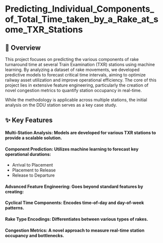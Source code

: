 # Predicting_Individual_Components_of_Total_Time_taken_by_a_Rake_at_some_TXR_Stations

## 📜 Overview
This project focuses on predicting the various components of rake turnaround time at several Train Examination (TXR) stations using machine learning. By analyzing a dataset of rake movements, we developed predictive models to forecast critical time intervals, aiming to optimize railway asset utilization and improve operational efficiency. The core of this project lies in extensive feature engineering, particularly the creation of novel congestion metrics to quantify station occupancy in real-time.

While the methodology is applicable across multiple stations, the initial analysis on the DDU station serves as a key case study.

## ✨ Key Features

#### Multi-Station Analysis: Models are developed for various TXR stations to provide a scalable solution.
#### Component Prediction: Utilizes machine learning to forecast key operational durations:
- Arrival to Placement
- Placement to Release
- Release to Departure
#### Advanced Feature Engineering: Goes beyond standard features by creating:
#### Cyclical Time Components: Encodes time-of-day and day-of-week patterns.
#### Rake Type Encodings: Differentiates between various types of rakes.
#### Congestion Metrics: A novel approach to measure real-time station occupancy and bottlenecks.
